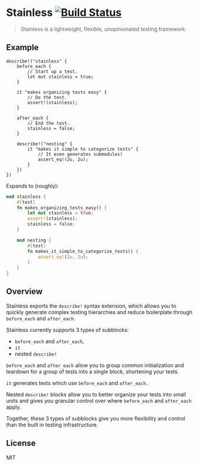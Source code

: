 # Stainless [![Build Status](https://travis-ci.org/reem/stainless.svg?branch=master)](https://travis-ci.org/reem/stainless)

> Stainless is a lightweight, flexible, unopinionated testing framework.

## Example


```ignore
describe!("stainless" {
    before_each {
        // Start up a test.
        let mut stainless = true;
    }

    it "makes organizing tests easy" {
        // Do the test.
        assert!(stainless);
    }

    after_each {
        // End the test.
        stainless = false;
    }

    describe!("nesting" {
        it "makes it simple to categorize tests" {
            // It even generates submodules!
            assert_eq!(2u, 2u);
        }
    })
})
```

Expands to (roughly):

```rust
mod stainless {
    #[test]
    fn makes_organizing_tests_easy() {
        let mut stainless = true;
        assert!(stainless);
        stainless = false;
    }

    mod nesting {
        #[test]
        fn makes_it_simple_to_categorize_tests() {
            assert_eq!(2u, 2u);
        }
    }
}
```

## Overview

Stainless exports the `describe!` syntax extension, which allows
you to quickly generate complex testing hierarchies and reduce
boilerplate through `before_each` and `after_each`.

Stainless currently supports 3 types of subblocks:
 - `before_each` and `after_each`,
 - `it`
 - nested `describe!`

`before_each` and `after_each` allow you to group common initialization
and teardown for a group of tests into a single block, shortening your
tests.

`it` generates tests which use `before_each` and `after_each`.

Nested `describe!` blocks allow you to better organize your tests into
small units and gives you granular control over where `before_each` and
`after_each` apply.

Together, these 3 types of subblocks give you more flexibility and control
than the built in testing infrastructure.

## License

MIT

